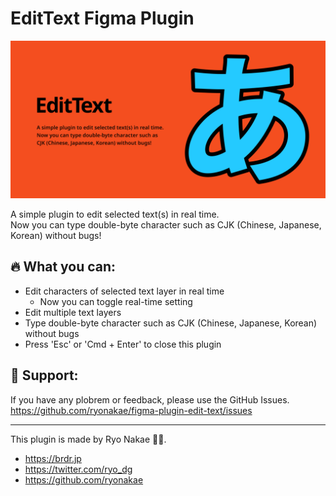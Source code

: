 # EditText Figma Plugin

![](./cover.png)

A simple plugin to edit selected text(s) in real time.  
Now you can type double-byte character such as CJK (Chinese, Japanese, Korean) without bugs!

## 🔥 What you can:

- Edit characters of selected text layer in real time
  - Now you can toggle real-time setting
- Edit multiple text layers
- Type double-byte character such as CJK (Chinese, Japanese, Korean) without bugs
- Press 'Esc' or 'Cmd + Enter' to close this plugin

## 📮 Support:

If you have any plobrem or feedback, please use the GitHub Issues.
https://github.com/ryonakae/figma-plugin-edit-text/issues

---

This plugin is made by Ryo Nakae 🙎‍♂️.

- https://brdr.jp
- https://twitter.com/ryo_dg
- https://github.com/ryonakae

